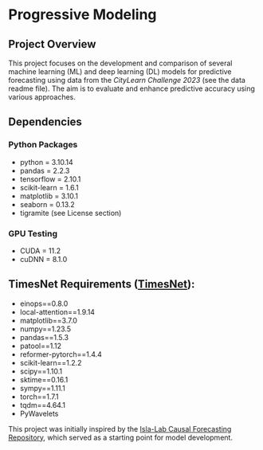 # Progressive Modeling
## Project Overview
This project focuses on the development and comparison of several machine learning (ML) and deep learning (DL) models for predictive forecasting using data from the *CityLearn Challenge 2023* (see the data readme file). The aim is to evaluate and enhance predictive accuracy using various approaches.
## Dependencies
### Python Packages
- python = 3.10.14
- pandas = 2.2.3
- tensorflow = 2.10.1
- scikit-learn = 1.6.1
- matplotlib = 3.10.1
- seaborn = 0.13.2
- tigramite (see License section)
### GPU Testing
- CUDA = 11.2
- cuDNN = 8.1.0
## TimesNet Requirements ([TimesNet](https://github.com/thuml/Time-Series-Library)):
- einops==0.8.0
- local-attention==1.9.14
- matplotlib==3.7.0
- numpy==1.23.5
- pandas==1.5.3
- patool==1.12
- reformer-pytorch==1.4.4
- scikit-learn==1.2.2
- scipy==1.10.1
- sktime==0.16.1
- sympy==1.11.1
- torch==1.7.1
- tqdm==4.64.1
- PyWavelets

This project was initially inspired by the [Isla-Lab Causal Forecasting Repository](https://github.com/Isla-lab/CausalForecasting/tree/main), which served as a starting point for model development.